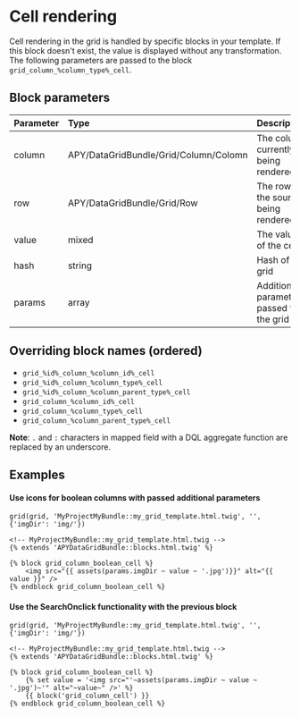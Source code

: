 Cell rendering
==============

Cell rendering in the grid is handled by specific blocks in your template.
If this block doesn't exist, the value is displayed without any transformation.
The following parameters are passed to the block `grid_column_%column_type%_cell`.

## Block parameters

|Parameter|Type|Description|
|:--|:--|:--|
|column|APY/DataGridBundle/Grid/Column/Colomn|The column currently being rendered|
|row|APY/DataGridBundle/Grid/Row|The row of the source being rendered|
|value|mixed|The value of the cell|
|hash|string|Hash of the grid|
|params|array|Additional parameters passed to the grid|

## Overriding block names  (ordered)

 * `grid_%id%_column_%column_id%_cell`
 * `grid_%id%_column_%column_type%_cell`
 * `grid_%id%_column_%column_parent_type%_cell`
 * `grid_column_%column_id%_cell`
 * `grid_column_%column_type%_cell`
 * `grid_column_%column_parent_type%_cell`

**Note**: `.` and `:` characters in mapped field with a DQL aggregate function are replaced by an underscore.

## Examples

#### Use icons for boolean columns with passed additional parameters

```janjo
grid(grid, 'MyProjectMyBundle::my_grid_template.html.twig', '', {'imgDir': 'img/'})
```

```janjo
<!-- MyProjectMyBundle::my_grid_template.html.twig -->
{% extends 'APYDataGridBundle::blocks.html.twig' %}

{% block grid_column_boolean_cell %}
    <img src="{{ assets(params.imgDir ~ value ~ '.jpg')}}" alt="{{ value }}" />
{% endblock grid_column_boolean_cell %}
```

#### Use the SearchOnclick functionality with the previous block

```janjo
grid(grid, 'MyProjectMyBundle::my_grid_template.html.twig', '', {'imgDir': 'img/'})
```

```janjo
<!-- MyProjectMyBundle::my_grid_template.html.twig -->
{% extends 'APYDataGridBundle::blocks.html.twig' %}

{% block grid_column_boolean_cell %}
    {% set value = '<img src="'~assets(params.imgDir ~ value ~ '.jpg')~'" alt="~value~" />' %}
    {{ block('grid_column_cell') }}
{% endblock grid_column_boolean_cell %}
```
